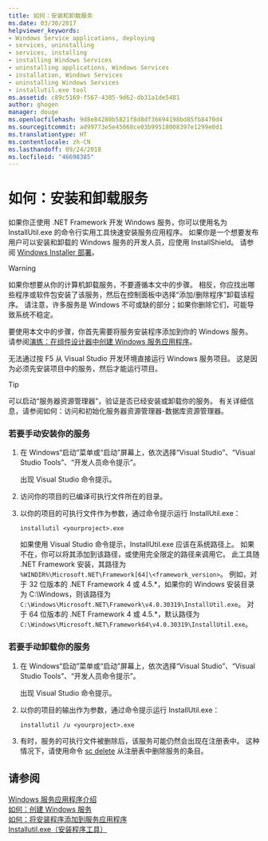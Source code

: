 ```yaml
---
title: 如何：安装和卸载服务
ms.date: 03/30/2017
helpviewer_keywords:
- Windows Service applications, deploying
- services, uninstalling
- services, installing
- installing Windows Services
- uninstalling applications, Windows Services
- installation, Windows Services
- uninstalling Windows Services
- installutil.exe tool
ms.assetid: c89c5169-f567-4305-9d62-db31a1de5481
author: ghogen
manager: douge
ms.openlocfilehash: 9d8e84280b5821f8d8df36694198bd85fb8470d4
ms.sourcegitcommit: ad99773e5e45068ce03b99518008397e1299e0d1
ms.translationtype: HT
ms.contentlocale: zh-CN
ms.lasthandoff: 09/24/2018
ms.locfileid: "46698385"
---
```

# <a name="how-to-install-and-uninstall-services"></a>如何：安装和卸载服务
如果你正使用 .NET Framework 开发 Windows 服务，你可以使用名为 InstallUtil.exe 的命令行实用工具快速安装服务应用程序。 如果你是一个想要发布用户可以安装和卸载的 Windows 服务的开发人员，应使用 InstallShield。 请参阅 [Windows Installer 部署](https://msdn.microsoft.com/library/121be21b-b916-43e2-8f10-8b080516d2a0)。  
  
> [!WARNING]
>  如果你想要从你的计算机卸载服务，不要遵循本文中的步骤。 相反，你应找出哪些程序或软件包安装了该服务，然后在控制面板中选择“添加/删除程序”卸载该程序。 请注意，许多服务是 Windows 不可或缺的部分；如果你删除它们，可能导致系统不稳定。  
  
 要使用本文中的步骤，你首先需要将服务安装程序添加到你的 Windows 服务。 请参阅[演练：在组件设计器中创建 Windows 服务应用程序](../../../docs/framework/windows-services/walkthrough-creating-a-windows-service-application-in-the-component-designer.md)。  
  
 无法通过按 F5 从 Visual Studio 开发环境直接运行 Windows 服务项目。 这是因为必须先安装项目中的服务，然后才能运行项目。  
  
> [!TIP]
>  可以启动“服务器资源管理器”，验证是否已经安装或卸载你的服务。 有关详细信息，请参阅如何：访问和初始化服务器资源管理器-数据库资源管理器。  
  
### <a name="to-install-your-service-manually"></a>若要手动安装你的服务  
  
1.  在 Windows“启动”菜单或“启动”屏幕上，依次选择“Visual Studio”、“Visual Studio Tools”、“开发人员命令提示”。  
  
     出现 Visual Studio 命令提示。  
  
2.  访问你的项目的已编译可执行文件所在的目录。  
  
3.  以你的项目的可执行文件作为参数，通过命令提示运行 InstallUtil.exe：  
  
    ```  
    installutil <yourproject>.exe  
    ```  
  
     如果使用 Visual Studio 命令提示，InstallUtil.exe 应该在系统路径上。 如果不在，你可以将其添加到该路径，或使用完全限定的路径来调用它。 此工具随 .NET Framework 安装，其路径为 `%WINDIR%\Microsoft.NET\Framework[64]\<framework_version>`。 例如，对于 32 位版本的 .NET Framework 4 或 4.5.*，如果你的 Windows 安装目录为 C:\Windows，则该路径为 `C:\Windows\Microsoft.NET\Framework\v4.0.30319\InstallUtil.exe`。 对于 64 位版本的 .NET Framework 4 或 4.5.\*，默认路径为 `C:\Windows\Microsoft.NET\Framework64\v4.0.30319\InstallUtil.exe`。  
  
### <a name="to-uninstall-your-service-manually"></a>若要手动卸载你的服务  
  
1.  在 Windows“启动”菜单或“启动”屏幕上，依次选择“Visual Studio”、“Visual Studio Tools”、“开发人员命令提示”。  
  
     出现 Visual Studio 命令提示。  
  
2.  以你的项目的输出作为参数，通过命令提示运行 InstallUtil.exe：  
  
    ```  
    installutil /u <yourproject>.exe  
    ```  
  
3.  有时，服务的可执行文件被删除后，该服务可能仍然会出现在注册表中。 这种情况下，请使用命令 [sc delete](https://technet.microsoft.com/library/cc742045.aspx) 从注册表中删除服务的条目。  
  
## <a name="see-also"></a>请参阅  
 [Windows 服务应用程序介绍](../../../docs/framework/windows-services/introduction-to-windows-service-applications.md)  
 [如何：创建 Windows 服务](../../../docs/framework/windows-services/how-to-create-windows-services.md)  
 [如何：将安装程序添加到服务应用程序](../../../docs/framework/windows-services/how-to-add-installers-to-your-service-application.md)  
 [Installutil.exe（安装程序工具）](../../../docs/framework/tools/installutil-exe-installer-tool.md)
